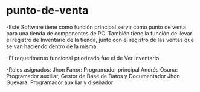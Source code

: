 # punto-de-venta
-Este Software tiene como función principal servir como punto de venta para una tienda de componentes de PC. También tiene la función de llevar el registro de Inventario de la tienda, junto con el registro de las ventas que se van haciendo dentro de la misma.

-El requerimento funcional priorizado fue el de Ver Inventario.

-Roles asignados:
Jhon Fanor: Programador principal
Andrés Osuna: Programador auxiliar, Gestor de Base de Datos y Documentador
Jhon Guevara: Programador auxiliar y diseñador
